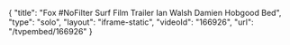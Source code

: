 {
    "title": "Fox #NoFilter Surf Film Trailer Ian Walsh Damien Hobgood Bed",
    "type": "solo",
    "layout": "iframe-static",
    "videoId": "166926",
    "url": "\/tvpembed\/166926"
}